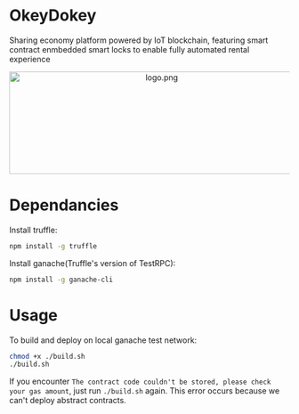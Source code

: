 # OkeyDokey
Sharing economy platform powered by IoT blockchain, featuring smart contract enmbedded smart locks to enable fully automated rental experience

<p align="center">
  <img align="center" src="img/logo.png" width="532" height="184" alt="logo.png"/>
</p>

# Dependancies
Install truffle:
```bash
npm install -g truffle
```

Install ganache(Truffle's version of TestRPC):
```bash
npm install -g ganache-cli
```


# Usage
To build and deploy on local ganache test network:
```bash
chmod +x ./build.sh
./build.sh
```

If you encounter `The contract code couldn't be stored, please check your gas amount`, just run `./build.sh` again. This error occurs because we can't deploy abstract contracts.
